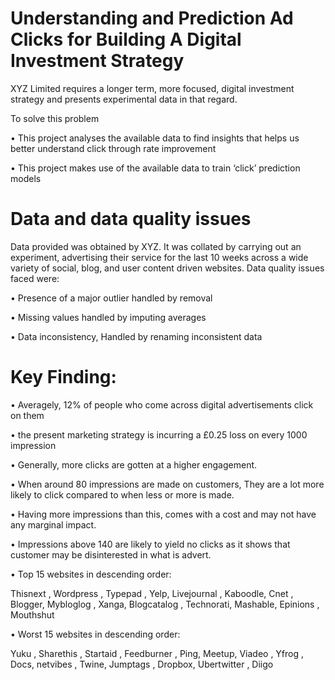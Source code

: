 # Understanding and Prediction Ad Clicks for Building A Digital Investment Strategy

XYZ Limited requires a longer term, more focused, digital investment strategy and
presents experimental data in that regard.

To solve this problem

• This project analyses the available data to find insights that helps us better understand click through rate
improvement

• This project makes use of the available data to train ‘click’ prediction models


# Data and data quality issues

Data provided was obtained by XYZ. It was collated by carrying out an experiment,
advertising their service for the last 10 weeks across a wide variety of social, blog, and
user content driven websites.
Data quality issues faced were:

• Presence of a major outlier handled by removal

• Missing values handled by imputing averages

• Data inconsistency, Handled by renaming inconsistent data


# Key Finding:

• Averagely, 12% of people who come across digital advertisements click on them

• the present marketing strategy is incurring a £0.25 loss on every 1000 impression

• Generally, more clicks are gotten at a higher engagement.

• When around 80 impressions are made on customers, They are a lot more likely to click compared to when less or more is made.

• Having more impressions than this, comes with a cost and may not have any marginal impact.

• Impressions above 140 are likely to yield no clicks as it shows that customer may be disinterested in what is advert.

• Top 15 websites in descending order:

Thisnext , Wordpress , Typepad , Yelp, Livejournal , Kaboodle, Cnet , Blogger, Mybloglog , Xanga, Blogcatalog ,
Technorati, Mashable, Epinions , Mouthshut

• Worst 15 websites in descending order:

Yuku , Sharethis , Startaid , Feedburner , Ping, Meetup, Viadeo , Yfrog , Docs, netvibes , Twine, Jumptags , Dropbox,
Ubertwitter , Diigo
